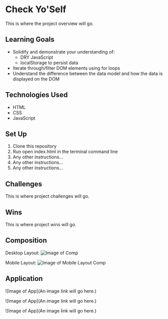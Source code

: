 # Check Yo'Self
This is where the project overview will go.

## Learning Goals
* Solidify and demonstrate your understanding of:
  * DRY JavaScript
  * localStorage to persist data
* Iterate through/filter DOM elements using for loops
* Understand the difference between the data model and how the data is displayed on the DOM

## Technologies Used
* HTML
* CSS
* JavaScript

## Set Up
1. Clone this repository
2. Run open index.html in the terminal command line
3. Any other instructions...
4. Any other instructions...
5. Any other instructions...

## Challenges

This is where project challenges will go.

## Wins

This is where project wins will go.

## Composition
Desktop Layout:
![Image of Comp](https://i.postimg.cc/qRdS0w5c/Screen-Shot-2020-01-09-at-4-55-47-PM.png)

Mobile Layout:
![Image of Mobile Layout Comp](https://i.postimg.cc/7ZKSqZtK/Screen-Shot-2020-01-09-at-5-03-56-PM.png)

## Application

![Image of App](An image link will go here.)

![Image of App](An image link will go here.)

![Image of App](An image link will go here.)
